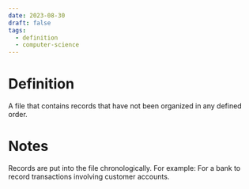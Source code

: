 ```yaml
---
date: 2023-08-30
draft: false
tags:
  - definition
  - computer-science
---
```


# Definition

A file that contains records that have not been organized in any defined order.

# Notes

Records are put into the file chronologically.
For example:
For a bank to record transactions involving customer accounts.